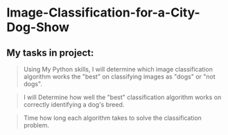 # Image-Classification-for-a-City-Dog-Show

## My tasks in project:
>Using My Python skills, I will determine which image classification algorithm works the "best" on classifying images as "dogs" or "not dogs".

>I will Determine how well the "best" classification algorithm works on correctly identifying a dog's breed.

>Time how long each algorithm takes to solve the classification problem.
